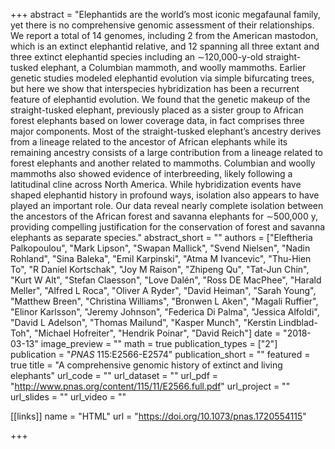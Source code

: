 +++
abstract = "Elephantids are the world’s most iconic megafaunal family, yet there is no comprehensive genomic assessment of their relationships. We report a total of 14 genomes, including 2 from the American mastodon, which is an extinct elephantid relative, and 12 spanning all three extant and three extinct elephantid species including an ∼120,000-y-old straight-tusked elephant, a Columbian mammoth, and woolly mammoths. Earlier genetic studies modeled elephantid evolution via simple bifurcating trees, but here we show that interspecies hybridization has been a recurrent feature of elephantid evolution. We found that the genetic makeup of the straight-tusked elephant, previously placed as a sister group to African forest elephants based on lower coverage data, in fact comprises three major components. Most of the straight-tusked elephant’s ancestry derives from a lineage related to the ancestor of African elephants while its remaining ancestry consists of a large contribution from a lineage related to forest elephants and another related to mammoths. Columbian and woolly mammoths also showed evidence of interbreeding, likely following a latitudinal cline across North America. While hybridization events have shaped elephantid history in profound ways, isolation also appears to have played an important role. Our data reveal nearly complete isolation between the ancestors of the African forest and savanna elephants for ∼500,000 y, providing compelling justification for the conservation of forest and savanna elephants as separate species."
abstract_short = ""
authors = ["Eleftheria Palkopoulou", "Mark Lipson", "Swapan Mallick", "Svend Nielsen", "Nadin Rohland", "Sina Baleka", "Emil Karpinski", "Atma M Ivancevic", "Thu-Hien To", "R Daniel Kortschak", "Joy M Raison", "Zhipeng Qu", "Tat-Jun Chin", "Kurt W Alt", "Stefan Claesson", "Love Dalén", "Ross DE MacPhee", "Harald Meller", "Alfred L Roca", "Oliver A Ryder", "David Heiman", "Sarah Young", "Matthew Breen", "Christina Williams", "Bronwen L Aken", "Magali Ruffier", "Elinor Karlsson", "Jeremy Johnson", "Federica Di Palma", "Jessica Alfoldi", "David L Adelson", "Thomas Mailund", "Kasper Munch", "Kerstin Lindblad-Toh", "Michael Hofreiter", "Hendrik Poinar", "David Reich"]
date = "2018-03-13"
image_preview = ""
math = true
publication_types = ["2"]
publication = "*PNAS* 115:E2566-E2574"
publication_short = ""
featured = true
title = "A comprehensive genomic history of extinct and living elephants"
url_code = ""
url_dataset = ""
url_pdf = "http://www.pnas.org/content/115/11/E2566.full.pdf"
url_project = ""
url_slides = ""
url_video = ""

[[links]]
name = "HTML"
url = "https://doi.org/10.1073/pnas.1720554115"

+++

